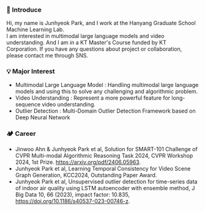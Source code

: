 ### 🌱 Introduce
Hi, my name is Junhyeok Park, and I work at the Hanyang Graduate School Machine Learning Lab.    
I am interested in multimodal large language models and video understanding.
And I am in a KT Master's Course funded by KT Corporation.
If you have any questions about project or collaboration, please contact me through SNS.      

### 💡 Major Interest
- Multimodal Large Language Model : Handling multimodal large language models and using this to solve any challenging and algorithmic problem.
- Video Understanding : Represent a more powerful feature for long-sequence video understanding.
- Outlier Detection : Multi-Domain Outlier Detection Framework based on Deep Neural Network

### 🏕️ Career
- Jinwoo Ahn & Junhyeok Park et al, Solution for SMART-101 Challenge of CVPR Multi-modal Algorithmic Reasoning Task 2024, CVPR Workshop 2024, 1st Prize. https://arxiv.org/pdf/2406.05963.
- Junhyeok Park et al, Learning Temporal Consistency for Video Scene Graph Generation, KCC2024, Outstanding Paper Award.
- Junhyeok Park et al, Unsupervised outlier detection for time-series data of indoor air quality using LSTM autoencoder with ensemble method, J Big Data 10, 66 (2023), impact factor: 10.835, https://doi.org/10.1186/s40537-023-00746-z.
